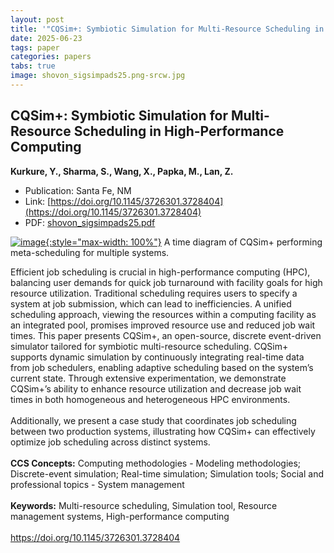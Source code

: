 ```yaml
---
layout: post
title: '"CQSim+: Symbiotic Simulation for Multi-Resource Scheduling in High-Performance Computing"'
date: 2025-06-23
tags: paper
categories: papers
tabs: true
image: shovon_sigsimpads25.png-srcw.jpg
---
```


## CQSim+: Symbiotic Simulation for Multi-Resource Scheduling in High-Performance Computing
**Kurkure, Y., Sharma, S., Wang, X., Papka, M., Lan, Z.**
- Publication: Santa Fe, NM
- Link: [https://doi.org/10.1145/3726301.3728404](https://doi.org/10.1145/3726301.3728404)
- PDF: [shovon_sigsimpads25.pdf](/documents/shovon_sigsimpads25.pdf)


[![image](https://www.evl.uic.edu/output/originals/shovon_sigsimpads25.png-srcw.jpg){:style="max-width: 100%"}](https://www.evl.uic.edu/output/originals/shovon_sigsimpads25.png-srcw.jpg)
A time diagram of CQSim+ performing meta-scheduling for multiple systems.

Efficient job scheduling is crucial in high-performance computing (HPC), balancing user demands for quick job turnaround with facility goals for high resource utilization. Traditional scheduling requires users to specify a system at job submission, which can lead to inefficiencies. A unified scheduling approach, viewing the resources within a computing facility as an integrated pool, promises improved resource use and reduced job wait times. This paper presents CQSim+, an open-source, discrete event-driven simulator tailored for symbiotic multi-resource scheduling. CQSim+ supports dynamic simulation by continuously integrating real-time data from job schedulers, enabling adaptive scheduling based on the system&rsquo;s current state. Through extensive experimentation, we demonstrate CQSim+&rsquo;s ability to enhance resource utilization and decrease job wait times in both homogeneous and heterogeneous HPC environments.<br><br>
Additionally, we present a case study that coordinates job scheduling between two production systems, illustrating how CQSim+ can effectively optimize job scheduling across distinct systems.<br><br>
<strong>CCS Concepts:</strong> Computing methodologies - Modeling methodologies; Discrete-event simulation; Real-time simulation; Simulation tools; Social and professional topics - System management<br><br>
<strong>Keywords:</strong>  Multi-resource scheduling, Simulation tool, Resource management systems, High-performance computing<br><br>
<a href="https://doi.org/10.1145/3726301.3728404">https://doi.org/10.1145/3726301.3728404</a>